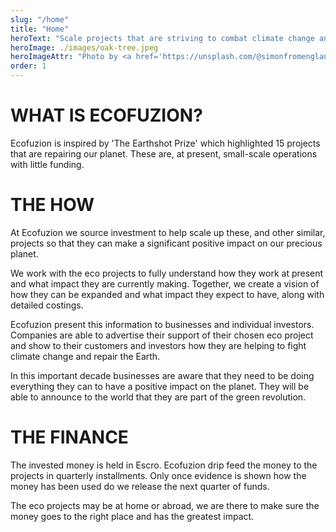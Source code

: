 ```yaml
---
slug: "/home"
title: "Home"
heroText: "Scale projects that are striving to combat climate change and ultimately repair the Earth."
heroImage: ./images/oak-tree.jpeg
heroImageAttr: "Photo by <a href='https://unsplash.com/@simonfromengland?utm_source=unsplash&utm_medium=referral&utm_content=creditCopyText'>Simon Wilkes</a> on <a href='https://unsplash.com/s/photos/oak-tree?utm_source=unsplash&utm_medium=referral&utm_content=creditCopyText'>Unsplash</a>"
order: 1
---
```


# WHAT IS ECOFUZION?
Ecofuzion is inspired by 'The Earthshot Prize' which highlighted 15 projects that are repairing our planet. These are, at present, small-scale operations with little funding.

# THE HOW
At Ecofuzion we source investment to help scale up these, and other similar, projects so that they can make a significant positive impact on our precious planet.

We work with the eco projects to fully understand how they work at present and what impact they are currently making. Together, we create a vision of how they can be expanded and what impact they expect to have, along with detailed costings.

Ecofuzion present this information to businesses and individual investors. Companies are able to advertise their support of their chosen eco project and show to their customers and investors how they are helping to fight climate change and repair the Earth.

In this important decade businesses are aware that they need to be doing everything they can to have a positive impact on the planet. They will be able to announce to the world that they are part of the green revolution.

# THE FINANCE
The invested money is held in Escro. Ecofuzion drip feed the money to the projects in quarterly installments.  Only once evidence is shown how the money has been used do we release the next quarter of funds.

The eco projects may be at home or abroad, we are there to make sure the money goes to the right place and has the greatest impact.
